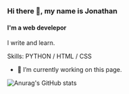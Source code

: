 
### Hi there 👋, my name is Jonathan
#### I'm a web develepor
I write and learn.

Skills: PYTHON / HTML / CSS

- 🔭 I’m currently working on this page. 


![Anurag's GitHub stats](https://github-readme-stats.vercel.app/api?username=jonathanarellanoxyz&hide=contribs,prs)
